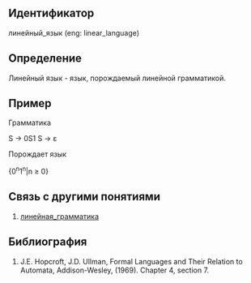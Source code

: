 ## Идентификатор

линейный_язык (eng: linear_language)

## Определение

Линейный язык - язык, порождаемый линейной грамматикой.

## Пример

Грамматика

S -> 0S1
S -> ε

Порождает язык

{0<sup>n</sup>1<sup>n</sup>|n ≥ 0}

## Связь с другими понятиями

1. [линейная_грамматика](linear_grammar.md)

## Библиография

1. J.E. Hopcroft, J.D. Ullman, Formal Languages and Their Relation to Automata, Addison-Wesley, (1969). Chapter 4, section 7.

